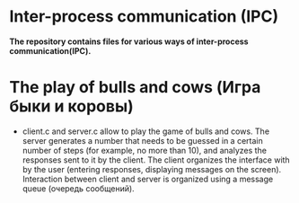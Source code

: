 # Inter-process communication (IPC)
**The repository contains files for various ways of inter-process communication(IPC).**
# The play of bulls and cows (Игра быки и коровы)
 - client.c and server.c allow to play the game of bulls and cows.
   The server generates a number that needs to be guessed in a certain number of steps (for example,
no more than 10), and analyzes the responses sent to it by the client. The client organizes the interface with
by the user (entering responses, displaying messages on the screen).
Interaction between client and server is organized using a message queue (очередь сообщений).

